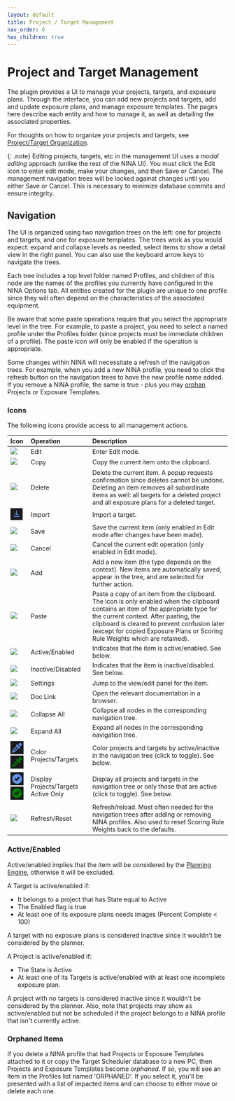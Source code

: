 ```yaml
---
layout: default
title: Project / Target Management
nav_order: 6
has_children: true
---
```


# Project and Target Management

The plugin provides a UI to manage your projects, targets, and exposure plans.  Through the interface, you can add new projects and targets, add and update exposure plans, and manage exposure templates.  The pages here describe each entity and how to manage it, as well as detailing the associated properties.

For thoughts on how to organize your projects and targets, see [Project/Target Organization](organization.html).

{: .note}
Editing projects, targets, etc in the management UI uses a _modal editing_ approach (unlike the rest of the NINA UI).  You must click the Edit icon to enter edit mode, make your changes, and then Save or Cancel.  The management navigation trees will be locked against changes until you either Save or Cancel.  This is necessary to minimize database commits and ensure integrity.

## Navigation

The UI is organized using two navigation trees on the left: one for projects and targets, and one for exposure templates.  The trees work as you would expect: expand and collapse levels as needed, select items to show a detail view in the right panel.  You can also use the keyboard arrow keys to navigate the trees.

Each tree includes a top level folder named Profiles, and children of this node are the names of the profiles you currently have configured in the NINA Options tab.  All entities created for the plugin are unique to one profile since they will often depend on the characteristics of the associated equipment.

Be aware that some paste operations require that you select the appropriate level in the tree.  For example, to paste a project, you need to select a named profile under the Profiles folder (since projects must be immediate children of a profile).  The paste icon will only be enabled if the operation is appropriate.

Some changes within NINA will necessitate a refresh of the navigation trees.  For example, when you add a new NINA profile, you need to click the refresh button on the navigation trees to have the new profile name added.  If you remove a NINA profile, the same is true - plus you may [orphan](#orphaned-items) Projects or Exposure Templates.

### Icons
The following icons provide access to all management actions.

|Icon|Operation|Description|
|:--|:--|:--|
|![](../assets/images/edit-icon.png)|Edit|Enter Edit mode.|
|![](../assets/images/copy-icon.png)|Copy|Copy the current item onto the clipboard.|
|![](../assets/images/delete-icon.png)|Delete|Delete the current item.  A popup requests confirmation since deletes cannot be undone.  Deleting an item removes all subordinate items as well: all targets for a deleted project and all exposure plans for a deleted target.|
|![](../assets/images/import-icon.png)|Import|Import a target.|
|![](../assets/images/save-icon.png)|Save|Save the current item (only enabled in Edit mode after changes have been made).|
|![](../assets/images/cancel-icon.png)|Cancel|Cancel the current edit operation (only enabled in Edit mode).|
|![](../assets/images/add-icon.png)|Add|Add a new item (the type depends on the context).  New items are automatically saved, appear in the tree, and are selected for further action.|
|![](../assets/images/paste-icon.png)|Paste|Paste a copy of an item from the clipboard.  The icon is only enabled when the clipboard contains an item of the appropriate type for the current context.  After pasting, the clipboard is cleared to prevent confusion later (except for copied Exposure Plans or Scoring Rule Weights which are retained).|
|![](../assets/images/checkmark-icon.png)|Active/Enabled|Indicates that the item is active/enabled.  See below.|
|![](../assets/images/disabled-icon.png)|Inactive/Disabled|Indicates that the item is inactive/disabled.  See below.|
|![](../assets/images/settings-icon.png)|Settings|Jump to the view/edit panel for the item.|
|![](../assets/images/external-link-icon.png)|Doc Link|Open the relevant documentation in a browser.|
|![](../assets/images/collapse-all-icon.png)|Collapse All|Collapse all nodes in the corresponding navigation tree.|
|![](../assets/images/expand-all-icon.png)|Expand All|Expand all nodes in the corresponding navigation tree.|
|![](../assets/images/eyedropper-inactive-icon.png)![](../assets/images/eyedropper-active-icon.png)|Color Projects/Targets|Color projects and targets by active/inactive in the navigation tree (click to toggle).  See below.|
|![](../assets/images/showactive-inactive-icon.png)![](../assets/images/showactive-active-icon.png)|Display Projects/Targets Active Only|Display all projects and targets in the navigation tree or only those that are active (click to toggle).  See below.|
|![](../assets/images/refresh-icon.png)|Refresh/Reset|Refresh/reload.  Most often needed for the navigation trees after adding or removing NINA profiles.  Also used to reset Scoring Rule Weights back to the defaults.|

### Active/Enabled

Active/enabled implies that the item will be considered by the [Planning Engine](../concepts/planning-engine.html), otherwise it will be excluded.

A Target is active/enabled if:
* It belongs to a project that has State equal to Active
* The Enabled flag is true
* At least one of its exposure plans needs images (Percent Complete < 100)

A target with no exposure plans is considered inactive since it wouldn't be considered by the planner.

A Project is active/enabled if:
* The State is Active
* At least one of its Targets is active/enabled with at least one incomplete exposure plan.

A project with no targets is considered inactive since it wouldn't be considered by the planner.  Also, note that projects may show as active/enabled but not be scheduled if the project belongs to a NINA profile that isn't currently active.

### Orphaned Items

If you delete a NINA profile that had Projects or Exposure Templates attached to it or copy the Target Scheduler database to a new PC, then Projects and Exposure Templates become _orphaned_.  If so, you will see an item in the Profiles list named 'ORPHANED'.  If you select it, you'll be presented with a list of impacted items and can choose to either move or delete each one.
